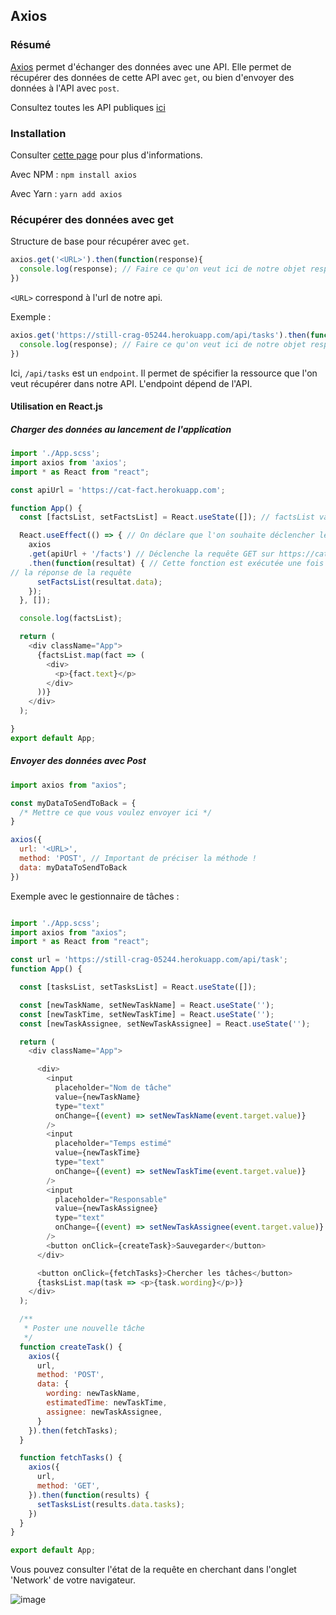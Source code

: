 ## Axios

### Résumé

[Axios](https://github.com/axios/axios) permet d'échanger des données avec une API. Elle permet de récupérer des données de cette API avec 
`get`, ou bien d'envoyer des données à l'API avec `post`. 

Consultez toutes les API publiques [ici](https://github.com/public-apis/public-apis)

### Installation 

Consulter [cette page](https://www.npmjs.com/package/axios) pour plus d'informations.

Avec NPM : 
`npm install axios`

Avec Yarn :
`yarn add axios`

### Récupérer des données avec get

Structure de base pour récupérer avec `get`. 

```js
axios.get('<URL>').then(function(response){
  console.log(response); // Faire ce qu'on veut ici de notre objet response. 
})
```

`<URL>` correspond à l'url de notre api. 

Exemple : 

```js
axios.get('https://still-crag-05244.herokuapp.com/api/tasks').then(function(response){
  console.log(response); // Faire ce qu'on veut ici de notre objet response. 
})
```

Ici, `/api/tasks` est un `endpoint`. Il permet de spécifier la ressource que l'on veut récupérer dans notre API.
L'endpoint dépend de l'API.


#### Utilisation en React.js

##### Charger des données au lancement de l'application
```js
import './App.scss';
import axios from 'axios';
import * as React from "react";

const apiUrl = 'https://cat-fact.herokuapp.com';

function App() {
  const [factsList, setFactsList] = React.useState([]); // factsList va contenir notre lite d'informations. 

  React.useEffect(() => { // On déclare que l'on souhaite déclencher le chargement au lancement de l'application 
    axios
    .get(apiUrl + '/facts') // Déclenche la requête GET sur https://cat-fact.herokuapp.com/facts
    .then(function(resultat) { // Cette fonction est exécutée une fois que la requête est achevée. Resultat contient 
// la réponse de la requête 
      setFactsList(resultat.data);
    });
  }, []);

  console.log(factsList);

  return (
    <div className="App">
      {factsList.map(fact => (
        <div>
          <p>{fact.text}</p>
        </div>
      ))}
    </div>
  );

}
export default App;

```


##### Envoyer des données avec Post 

```js
import axios from "axios";

const myDataToSendToBack = {
  /* Mettre ce que vous voulez envoyer ici */
}

axios({
  url: '<URL>',
  method: 'POST', // Important de préciser la méthode !
  data: myDataToSendToBack
})
```

Exemple avec le gestionnaire de tâches : 

```js

import './App.scss';
import axios from "axios";
import * as React from "react";

const url = 'https://still-crag-05244.herokuapp.com/api/task';
function App() {

  const [tasksList, setTasksList] = React.useState([]);

  const [newTaskName, setNewTaskName] = React.useState('');
  const [newTaskTime, setNewTaskTime] = React.useState('');
  const [newTaskAssignee, setNewTaskAssignee] = React.useState('');

  return (
    <div className="App">

      <div>
        <input
          placeholder="Nom de tâche"
          value={newTaskName}
          type="text"
          onChange={(event) => setNewTaskName(event.target.value)}
        />
        <input
          placeholder="Temps estimé"
          value={newTaskTime}
          type="text"
          onChange={(event) => setNewTaskTime(event.target.value)}
        />
        <input
          placeholder="Responsable"
          value={newTaskAssignee}
          type="text"
          onChange={(event) => setNewTaskAssignee(event.target.value)}
        />
        <button onClick={createTask}>Sauvegarder</button>
      </div>

      <button onClick={fetchTasks}>Chercher les tâches</button>
      {tasksList.map(task => <p>{task.wording}</p>)}
    </div>
  );

  /**
   * Poster une nouvelle tâche
   */
  function createTask() {
    axios({
      url,
      method: 'POST',
      data: {
        wording: newTaskName,
        estimatedTime: newTaskTime,
        assignee: newTaskAssignee,
      }
    }).then(fetchTasks);
  }

  function fetchTasks() {
    axios({
      url,
      method: 'GET',
    }).then(function(results) {
      setTasksList(results.data.tasks);
    })
  }
}

export default App;

```

Vous pouvez consulter l'état de la requête en cherchant dans l'onglet 'Network' de votre navigateur. 

![image](https://user-images.githubusercontent.com/16031936/106894487-55f0e680-66ef-11eb-8570-1db9c48ca1b6.png)

